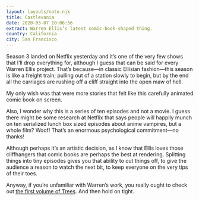 ```yaml
---
layout: layouts/note.njk
title: Castlevania
date: 2020-03-07 10:06:56
extract: Warren Ellis’s latest comic-book-shaped thing.
country: California
city: San Francisco
---
```


Season 3 landed on Netflix yesterday and it’s one of the very few shows that I’ll drop everything for, although I guess that can be said for every Warren Ellis project. That’s because—in classic Ellisian fashion—this season is like a freight train; pulling out of a station slowly to begin, but by the end all the carriages are rushing off a cliff straight into the open maw of hell.

My only wish was that were more stories that felt like this carefully animated comic book on screen.

Also, I wonder why this is a series of ten episodes and not a movie. I guess there might be some research at Netflix that says people will happily munch on ten serialized lunch box sized episodes about anime vampires, but a whole film? Woof! That’s an enormous psychological commitment—no thanks!

Although perhaps it’s an artistic decision, as I know that Ellis loves those cliffhangers that comic books are perhaps the best at rendering. Splitting things into tiny episodes gives you that ability to cut things off, to give the audience a reason to watch the next bit, to keep everyone on the very tips of their toes.

Anyway, if you’re unfamiliar with Warren’s work, you really ought to check out [the first volume of Trees](https://www.amazon.com/Trees-1-Warren-Ellis/dp/1632152703). And then hold on tight.
